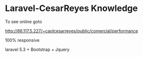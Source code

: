 # Laravel-CesarReyes Knowledge

To see online goto

http://66.117.5.227/~caolcesarreyes/public/comercial/performance

100% responsive

laravel 5.3 + Bootstrap + Jquery
